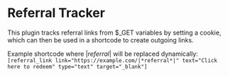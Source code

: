 # Referral Tracker

This plugin tracks referral links from $_GET variables by setting a cookie, which can then be used in a shortcode to create outgoing links.

Example shortcode where |*referral*| will be replaced dynamically:  
  `[referral_link link="https://example.com/|*referral*|" text="Click here to redeem" type="text" target="_blank"]`
